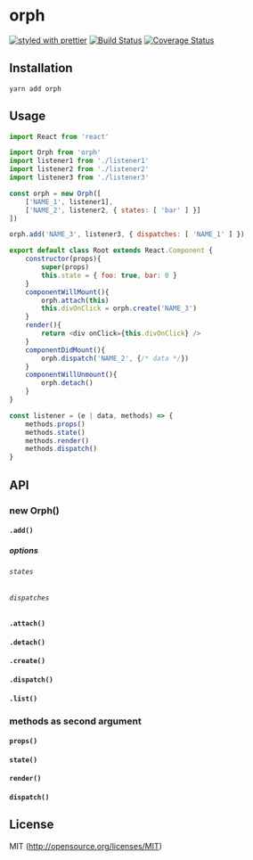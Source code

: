 # orph
[![styled with prettier](https://img.shields.io/badge/styled_with-prettier-ff69b4.svg?style=flat-square)](https://github.com/prettier/prettier)
[![Build Status](https://img.shields.io/travis/kthjm/orph.svg?style=flat-square)](https://travis-ci.org/kthjm/orph)
[![Coverage Status](https://img.shields.io/codecov/c/github/kthjm/orph.svg?style=flat-square)](https://codecov.io/github/kthjm/orph)

## Installation
```shell
yarn add orph
```
## Usage
```js
import React from 'react'

import Orph from 'orph'
import listener1 from './listener1'
import listener2 from './listener2'
import listener3 from './listener3'

const orph = new Orph([
    ['NAME_1', listener1],
    ['NAME_2', listener2, { states: [ 'bar' ] }]
])

orph.add('NAME_3', listener3, { dispatches: [ 'NAME_1' ] })

export default class Root extends React.Component {
    constructor(props){
        super(props)
        this.state = { foo: true, bar: 0 }
    }
    componentWillMount(){
        orph.attach(this)
        this.divOnClick = orph.create('NAME_3')
    }
    render(){
        return <div onClick={this.divOnClick} />
    }
    componentDidMount(){
        orph.dispatch('NAME_2', {/* data */})
    }
    componentWillUnmount(){
        orph.detach()
    }
}
```
```js
const listener = (e | data, methods) => {
    methods.props()
    methods.state()
    methods.render()
    methods.dispatch()
}
```
## API
### new Orph()
#### `.add()`
##### options
###### `states`
###### `dispatches`
#### `.attach()`
#### `.detach()`
#### `.create()`
#### `.dispatch()`
#### `.list()`

### methods as second argument
#### `props()`
#### `state()`
#### `render()`
#### `dispatch()`
## License
MIT (http://opensource.org/licenses/MIT)
